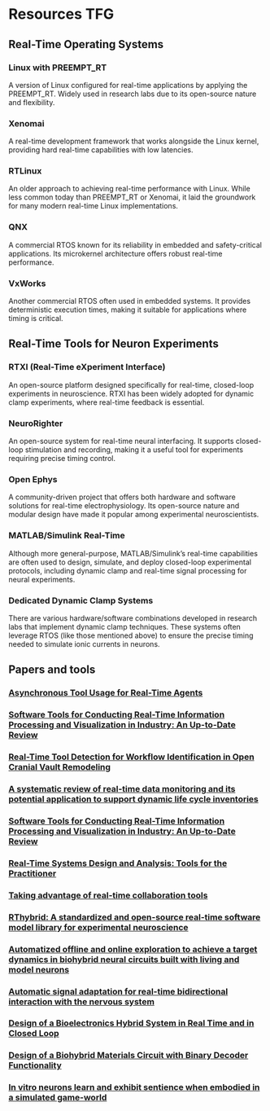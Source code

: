 # Resources TFG

## Real-Time Operating Systems

### Linux with PREEMPT_RT
A version of Linux configured for real-time applications by applying the PREEMPT_RT. Widely used in research labs due to its open-source nature and flexibility.

### Xenomai
A real-time development framework that works alongside the Linux kernel, providing hard real-time capabilities with low latencies.

### RTLinux
An older approach to achieving real-time performance with Linux. While less common today than PREEMPT_RT or Xenomai, it laid the groundwork for many modern real-time Linux implementations.

### QNX
A commercial RTOS known for its reliability in embedded and safety-critical applications. Its microkernel architecture offers robust real-time performance.

### VxWorks
Another commercial RTOS often used in embedded systems. It provides deterministic execution times, making it suitable for applications where timing is critical.

## Real-Time Tools for Neuron Experiments
### RTXI (Real-Time eXperiment Interface)
An open-source platform designed specifically for real-time, closed-loop experiments in neuroscience. RTXI has been widely adopted for dynamic clamp experiments, where real-time feedback is essential.

### NeuroRighter
An open-source system for real-time neural interfacing. It supports closed-loop stimulation and recording, making it a useful tool for experiments requiring precise timing control.

### Open Ephys
A community-driven project that offers both hardware and software solutions for real-time electrophysiology. Its open-source nature and modular design have made it popular among experimental neuroscientists.

### MATLAB/Simulink Real-Time
Although more general-purpose, MATLAB/Simulink’s real-time capabilities are often used to design, simulate, and deploy closed-loop experimental protocols, including dynamic clamp and real-time signal processing for neural experiments.

### Dedicated Dynamic Clamp Systems
There are various hardware/software combinations developed in research labs that implement dynamic clamp techniques. These systems often leverage RTOS (like those mentioned above) to ensure the precise timing needed to simulate ionic currents in neurons.


## Papers and tools

### [Asynchronous Tool Usage for Real-Time Agents](https://arxiv.org/abs/2410.21620)

### [Software Tools for Conducting Real-Time Information Processing and Visualization in Industry: An Up-to-Date Review](https://www.researchgate.net/publication/351834902_Software_Tools_for_Conducting_Real-Time_Information_Processing_and_Visualization_in_Industry_An_Up-to-Date_Revie)

### [Real-Time Tool Detection for Workflow Identification in Open Cranial Vault Remodeling](https://www.mdpi.com/1099-4300/23/7/817)

### [A systematic review of real-time data monitoring and its potential application to support dynamic life cycle inventories](https://www.sciencedirect.com/science/article/pii/S0195925524000039)

### [Software Tools for Conducting Real-Time Information Processing and Visualization in Industry: An Up-to-Date Review](https://www.mdpi.com/2076-3417/11/11/4800)
### [Real-Time Systems Design and Analysis: Tools for the Practitioner](https://www.researchgate.net/publication/286280171_Real-Time_Systems_Design_and_Analysis_Tools_for_the_Practitioner)

### [Taking advantage of real-time collaboration tools](https://ieeexplore.ieee.org/document/781622)

### [RThybrid: A standardized and open-source real-time software model library for experimental neuroscience](https://repositorio.uam.es/handle/10486/688360)

### [Automatized offline and online exploration to achieve a target dynamics in biohybrid neural circuits built with living and model neurons](https://www.sciencedirect.com/science/article/pii/S0893608023002204)

### [Automatic signal adaptation for real-time bidirectional interaction with the nervous system](https://repositorio.uam.es/handle/10486/712492)

### [Design of a Bioelectronics Hybrid System in Real Time and in Closed Loop](https://www.researchgate.net/publication/264343389_Design_of_a_Bioelectronics_Hybrid_System_in_Real_Time_and_in_Closed_Loop)

### [Design of a Biohybrid Materials Circuit with Binary Decoder Functionality](https://advanced.onlinelibrary.wiley.com/doi/full/10.1002/adma.202308092)

### [In vitro neurons learn and exhibit sentience when embodied in a simulated game-world](https://www.sciencedirect.com/science/article/pii/S0896627322008066)
